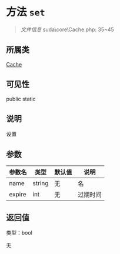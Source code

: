 # 方法 `set`

> *文件信息* suda\core\Cache.php: 35~45

## 所属类 

[Cache](../Cache.md)

## 可见性

 public static

## 说明

设置

## 参数


| 参数名 | 类型 | 默认值 | 说明 |
|--------|-----|-------|-------|
| name |  string | 无 |  名 |
| expire |  int | 无 |  过期时间 |



## 返回值

类型：bool

无

